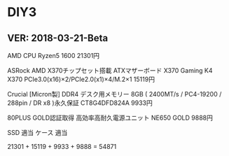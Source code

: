 # DIY3

## VER: 2018-03-21-Beta
AMD CPU Ryzen5 1600
21301円

ASRock AMD X370チップセット搭載 ATXマザーボード X370 Gaming K4 X370 PCIe3.0(x16)×2/PCIe2.0(x1)×4/M.2×1
15119円

Crucial [Micron製] DDR4 デスク用メモリー 8GB ( 2400MT/s / PC4-19200 / 288pin / DR x8 )永久保証 CT8G4DFD824A
9933円

80PLUS GOLD認証取得 高効率高耐久電源ユニット NE650 GOLD
9888円

SSD 適当
ケース 適当

21301 + 15119 + 9933 + 9888 = 54871
